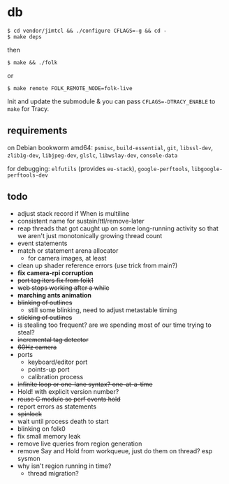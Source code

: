 # db

```
$ cd vendor/jimtcl && ./configure CFLAGS=-g && cd -
$ make deps
```

then

```
$ make && ./folk
```

or

```
$ make remote FOLK_REMOTE_NODE=folk-live
```

Init and update the submodule & you can pass `CFLAGS=-DTRACY_ENABLE`
to `make` for Tracy.

## requirements

on Debian bookworm amd64: `psmisc`, `build-essential`, `git`,
`libssl-dev`, `zlib1g-dev`, `libjpeg-dev`, `glslc`, `libwslay-dev`, `console-data`

for debugging: `elfutils` (provides `eu-stack`), `google-perftools`,
`libgoogle-perftools-dev`

## todo

- adjust stack record if When is multiline
- consistent name for sustain/ttl/remove-later
- reap threads that got caught up on some long-running activity so
  that we aren't just monotonically growing thread count
- event statements
- match or statement arena allocator
  - for camera images, at least
- clean up shader reference errors (use trick from main?)
- **fix camera-rpi corruption**
- ~~port tag iters fix from folk1~~
- ~~web stops working after a while~~
- **marching ants animation**
- ~~blinking of outlines~~
  - still some blinking, need to adjust metastable timing
- ~~sticking of outlines~~
- is stealing too frequent? are we spending most of our time trying to
  steal?
- ~~incremental tag detector~~
- ~~60Hz camera~~
- ports
  - keyboard/editor port
  - points-up port
  - calibration process
- ~~infinite loop or one-lane syntax? one-at-a-time~~
- Hold! with explicit version number?
- ~~reuse C module so perf events hold~~
- report errors as statements
- ~~spinlock~~
- wait until process death to start
- blinking on folk0
- fix small memory leak
- remove live queries from region generation
- remove Say and Hold from workqueue, just do them on thread? esp
  sysmon
- why isn't region running in time?
  - thread migration?

